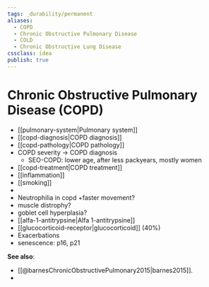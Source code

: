 ```yaml
---
tags: _durability/permanent
aliases:
  - COPD
  - Chronic Obstructive Pulmonary Disease
  - COLD
  - Chronic Obstructive Lung Disease
cssclass: idea
publish: true
---
```

# Chronic Obstructive Pulmonary Disease (COPD)
  - [[pulmonary-system|Pulmonary system]]
  - [[copd-diagnosis|COPD diagnosis]]
  - [[copd-pathology|COPD pathology]]
  - COPD severity -> COPD diagnosis
    - SEO-COPD: lower age, after less packyears, mostly women
  - [[copd-treatment|COPD treatment]]
  - [[inflammation]]
  - [[smoking]]
  - 
  - Neutrophilia in copd +faster movement?
  - muscle distrophy?
  - goblet cell hyperplasia?
  - [[alfa-1-antitrypsine|Alfa 1-antitrypsine]]
  - [[glucocorticoid-receptor|glucocorticoid]] (40%)
  - Exacerbations
  - senescence: p16, p21

**See also**:
- [[@barnesChronicObstructivePulmonary2015|barnes2015]].
- 


